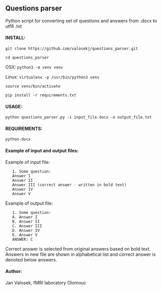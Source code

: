 ## Questions parser
Python script for converting set of questions and answers from .docx to utf8 .txt

#### INSTALL:
`git clone https://github.com/valosekj/questions_parser.git`

`cd questions_parser`

OSX:
`python3 -m venv venv`

Linux:
`virtualenv -p /usr/bin/python3 venv`

`source venv/bin/activate`

`pip install -r requirements.txt`

#### USAGE:
`python questions_parser.py -i input_file.docx -o output_file.txt`

#### REQUIREMENTS:
`python-docx`

#### Example of input and output files:
Example of input file:
    
       1. Some question:
       Answer I
       Answer II
       Answer III (correct answer - written in bold text)
       Answer IV
       Answer V


 Example of output file:
 
       1. Some question:
       A. Answer I
       B. Answer II
       C. Answer III
       D. Answer IV
       E. Answer V
       ANSWER: C
       
Correct answer is selected from original answers based on bold text.
Answers in new file are shown in alphabetical list and correct answer is denoted below answers.

#### Author:
Jan Valosek, fMRI laboratory Olomouc
